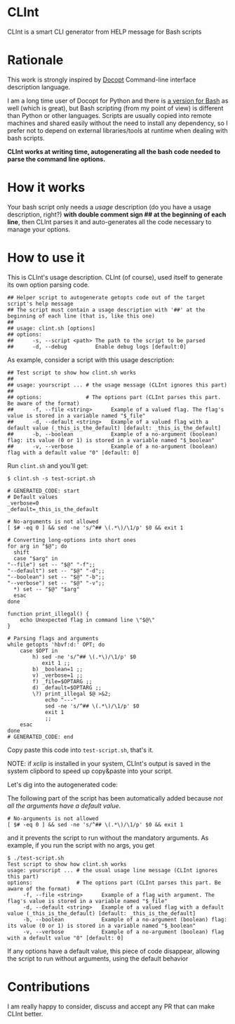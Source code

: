 # CLInt
CLInt is a smart CLI generator from HELP message for Bash scripts

# Rationale

This work is strongly inspired by [Docopt](http://docopt.org/) Command-line interface description language.

I am a long time user of Docopt for Python and there is [a version for Bash](https://github.com/docopt/docopts) as well (which is great), but Bash scripting (from my point of view) is different than Python or other languages.
Scripts are usually copied into remote machines and shared easily without the need to install any dependency, so I prefer not to depend on external libraries/tools at runtime when dealing with bash scripts.

**CLInt works at writing time, autogenerating all the bash code needed to parse the command line options.**


# How it works

Your bash script only needs a *usage* description (do you have a usage description, right?) **with double comment sign ## at the beginning of each line**, then CLInt parses it and auto-generates all the code necessary to manage your options.


# How to use it

This is CLInt's usage description. CLInt (of course), used itself to generate its own option parsing code.

    ## Helper script to autogenerate getopts code out of the target script's help message
    ## The script must contain a usage description with '##' at the beginning of each line (that is, like this one)
    ##
    ## usage: clint.sh [options]
    ## options:
    ##      -s, --script <path> The path to the script to be parsed
    ##      -d, --debug         Enable debug logs [default:0]


As example, consider a script with this usage description:

    ## Test script to show how clint.sh works
    ##
    ## usage: yourscript ... # the usage message (CLInt ignores this part)
    ##
    ## options:              # The options part (CLInt parses this part. Be aware of the format)
    ##      -f, --file <string>      Example of a valued flag. The flag's value is stored in a variable named "$_file"
    ##      -d, --default <string>   Example of a valued flag with a default value (_this_is_the_default) [default: _this_is_the_default]
    ##      -b, --boolean            Example of a no-argument (boolean) flag: its value (0 or 1) is stored in a variable named "$_boolean"
    ##      -v, --verbose            Example of a no-argument (boolean) flag with a default value "0" [default: 0]

Run `clint.sh` and you'll get:

    $ clint.sh -s test-script.sh

    # GENERATED_CODE: start
    # Default values
    _verbose=0
    _default=_this_is_the_default

    # No-arguments is not allowed
    [ $# -eq 0 ] && sed -ne 's/^## \(.*\)/\1/p' $0 && exit 1

    # Converting long-options into short ones
    for arg in "$@"; do
      shift
      case "$arg" in
    "--file") set -- "$@" "-f";;
    "--default") set -- "$@" "-d";;
    "--boolean") set -- "$@" "-b";;
    "--verbose") set -- "$@" "-v";;
      *) set -- "$@" "$arg"
      esac
    done

    function print_illegal() {
        echo Unexpected flag in command line \"$@\"
    }

    # Parsing flags and arguments
    while getopts 'hbvf:d:' OPT; do
        case $OPT in
            h) sed -ne 's/^## \(.*\)/\1/p' $0
               exit 1 ;;
            b) _boolean=1 ;;
            v) _verbose=1 ;;
            f) _file=$OPTARG ;;
            d) _default=$OPTARG ;;
            \?) print_illegal $@ >&2;
                echo "---"
                sed -ne 's/^## \(.*\)/\1/p' $0
                exit 1
                ;;
        esac
    done
    # GENERATED_CODE: end

Copy paste this code into `test-script.sh`, that's it.

NOTE: if *xclip* is installed in your system, CLInt's output is saved in the system clipbord to speed up copy&paste into your script.

Let's dig into the autogenerated code:

The following part of the script has been automatically added because *not all the arguments have a default value*.

    # No-arguments is not allowed
    [ $# -eq 0 ] && sed -ne 's/^## \(.*\)/\1/p' $0 && exit 1

and it prevents the script to run without the mandatory arguments. As example, if you run the script with no args, you get

    $ ./test-script.sh
    Test script to show how clint.sh works
    usage: yourscript ... # the usual usage line message (CLInt ignores this part)
    options:              # The options part (CLInt parses this part. Be aware of the format)
         -f, --file <string>      Example of a flag with argument. The flag's value is stored in a variable named "$_file"
         -d, --default <string>   Example of a valued flag with a default value (_this_is_the_default) [default: _this_is_the_default]
         -b, --boolean            Example of a no-argument (boolean) flag: its value (0 or 1) is stored in a variable named "$_boolean"
         -v, --verbose            Example of a no-argument (boolean) flag with a default value "0" [default: 0]

If any options have a default value, this piece of code disappear, allowing the script to run without arguments, using the default behavior

# Contributions
I am really happy to consider, discuss and accept any PR that can make CLInt better.

